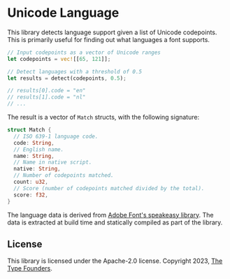 # Unicode Language

This library detects language support given a list of Unicode codepoints. This is primarily useful for finding out what languages a font supports.

```rust
// Input codepoints as a vector of Unicode ranges
let codepoints = vec![[65, 121]];

// Detect languages with a threshold of 0.5
let results = detect(codepoints, 0.5);

// results[0].code = "en"
// results[1].code = "nl"
// ...
```

The result is a vector of `Match` structs, with the following signature:

```rust
struct Match {
  // ISO 639-1 language code.
  code: String,
  // English name.
  name: String,
  // Name in native script.
  native: String,
  // Number of codepoints matched.
  count: u32,
  // Score (number of codepoints matched divided by the total).
  score: f32,
}
```

The language data is derived from [Adobe Font's speakeasy library](https://github.com/typekit/speakeasy). The data is extracted at build time and statically compiled as part of the library.

## License

This library is licensed under the Apache-2.0 license. Copyright 2023, [The Type Founders](https://thetypefounders.com).
